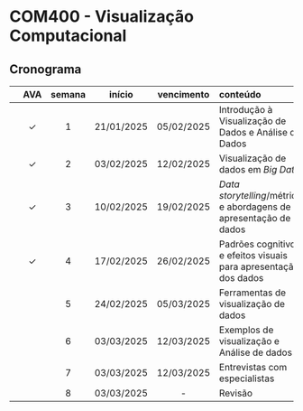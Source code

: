 # COM400 - Visualização Computacional

## Cronograma

|   | AVA | semana | início | vencimento | conteúdo |
|:---:|:---:|:---:|:---:|:---:|:---|
|  | &check; | 1 | 21/01/2025 | 05/02/2025 | Introdução à Visualização de Dados e Análise de Dados |
|  | &check; | 2 | 03/02/2025 | 12/02/2025 | Visualização de dados em *Big Data* |
|  | &check; | 3 | 10/02/2025 | 19/02/2025 | *Data storytelling*/métricas e abordagens de apresentação de dados |
|  | &check; | 4 | 17/02/2025 | 26/02/2025 | Padrões cognitivos e efeitos visuais para apresentação dos dados |
|  |  | 5 | 24/02/2025 | 05/03/2025 | Ferramentas de visualização de dados |
|  |  | 6 | 03/03/2025 | 12/03/2025 | Exemplos de visualização e Análise de dados |
|  |  | 7 | 03/03/2025 | 12/03/2025 | Entrevistas com especialistas |
|  |  | 8 | 03/03/2025 | - | Revisão |